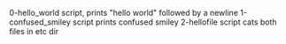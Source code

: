 0-hello_world script, prints "hello world" followed by a newline
1-confused_smiley script prints confused smiley
2-hellofile script cats both files in etc dir
